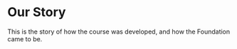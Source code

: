 # Our Story

This is the story of how the course was developed, and how the Foundation came to be.

<!-- ```{todo}

Rewrite origin story - Simon to check these points are accurate
- Simon's early career in a software company where he met Caitlin Walker through a training course
- The approach later came to be known as Metaphors at Work; link to Open Uni course
- Simon and Allison bought out his part of the company and started Amphora Research Systems
- Simon realised he was using Clean Language very naturally in his sales conversations
- He engaged Caitlin [and Nancy Doyle?] to run some trainings in Clean Language; these were in person and involved the whole team
- [Simon realised that Clean Language was also useful for understanding neurodiversity; although some aspects of Clean Language were difficult for some people, the overall effect was positive]
- Simon wanted Clean Language not just in the sales team but throughout the whole business
- He couldn't find a training course that matched what his business needed
- Simon wondered: "If we want more Clean Language in an organisation, how do we do that? And what happens when you bring someone new into the company, when everyone else has had Clean Language training?"
- Another issue was being able to train people in Clean Language in a way that was accessible and repeatable, for example part-time employees who had caring responsibilities that meant they couldn't attend a full-day training or travel far from home
- Simon tried to various approaches including recording short videos explaining the approach, but these didn't work. He realised that he needed a course that was interactive and involved practicing the skills, not watching videos.
- He came up with some criteria for the course he needed:
    - It had to be accessible and repeatable
    - It had to be online
    - It had to be modular, and fit into people's working day - an hour at a time
    - It had to be consistent, so that colleagues who did the course at different times would learn the same things
    - It had to be run over a realtively short timescale - the original course was 4 modules over 4 weeks
    - It had to be scalable
    - It had to be robust and reliable when delivered to diverse participants across cultures and contexts
    - It had to support employees with any behaviour change that is needed for better conversations, and be relevant and easy to apply in business situations

- The first version of the course was run in 2019, and has been iteratively developed since then.

``` -->

